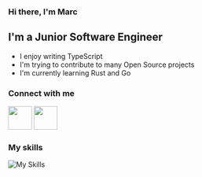### Hi there, I'm Marc

## I'm a Junior Software Engineer

- I enjoy writing TypeScript
- I'm trying to contribute to many Open Source projects
- I'm currently learning Rust and Go

### Connect with me

<p align="left"> <a href="https://discord.com/users/799319682862809169" target="_blank" rel="noreferrer"><img src="https://skillicons.dev/icons?i=discord" width="48" height="48" /></a> <a href="https://www.twitter.com/MarcWebDev" target="_blank" rel="noreferrer"><img src="https://skillicons.dev/icons?i=twitter" width="48" height="48" /></a></p>


### My skills

![My Skills](https://skillicons.dev/icons?i=ts,js,html,css,figma,express,mongodb,nextjs,nodejs,react,sass,tailwind,go)
